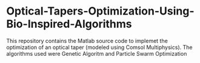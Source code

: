 # Optical-Tapers-Optimization-Using-Bio-Inspired-Algorithms
This repository contains the Matlab source code to implemet the optimization of an optical taper (modeled using Comsol Multiphysics). The algorithms used were Genetic Algoritm and Particle Swarm Optimization

